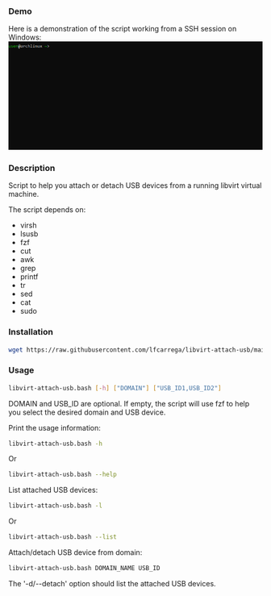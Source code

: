 ### Demo
Here is a demonstration of the script working from a SSH session on Windows:
![](https://github.com/lfcarrega/libvirt-attach-usb/blob/main/demo.gif)

### Description
Script to help you attach or detach USB devices from a running libvirt virtual machine.

The script depends on:
* virsh
* lsusb
* fzf
* cut
* awk
* grep
* printf
* tr
* sed
* cat
* sudo

### Installation

```sh
wget https://raw.githubusercontent.com/lfcarrega/libvirt-attach-usb/main/libvirt-attach-usb.bash -O $HOME/.local/bin/libvirt-attach-usb
```

### Usage

```sh
libvirt-attach-usb.bash [-h] ["DOMAIN"] ["USB_ID1,USB_ID2"]
```

DOMAIN and USB_ID are optional. If empty, the script will use fzf to help you select the desired domain and USB device.

Print the usage information:
```sh
libvirt-attach-usb.bash -h
```
Or
```sh
libvirt-attach-usb.bash --help
```

List attached USB devices:
```sh
libvirt-attach-usb.bash -l
```
Or
```sh
libvirt-attach-usb.bash --list
```

Attach/detach USB device from domain:
```sh
libvirt-attach-usb.bash DOMAIN_NAME USB_ID
``` 

The '-d/--detach' option should list the attached USB devices.

